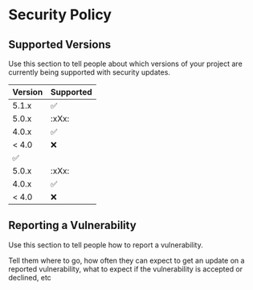 # Security Policy

## Supported Versions

Use this section to tell people about which versions of your project are
currently being supported with security updates.

| Version | Supported          |
| ------- | ------------------ |
| 5.1.x   | :white_check_mark: |
| 5.0.x   | :xXx:                |
| 4.0.x   | :white_check_mark: |
| < 4.0   | :x:              
          :white_check_mark: |
| 5.0.x   | :xXx:                |
| 4.0.x   | :white_check_mark: |
| < 4.0   | :x:      
## Reporting a Vulnerability

Use this section to tell people how to report a vulnerability.

Tell them where to go, how often they can expect to get an update on a
reported vulnerability, what to expect if the vulnerability is accepted or
declined, etc
